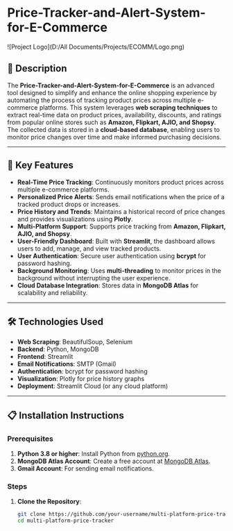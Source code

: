 # Price-Tracker-and-Alert-System-for-E-Commerce


![Project Logo](D:/All Documents/Projects/ECOMM/Logo.png)

## 📝 Description
The **Price-Tracker-and-Alert-System-for-E-Commerce** is an advanced tool designed to simplify and enhance the online shopping experience by automating the process of tracking product prices across multiple e-commerce platforms. This system leverages **web scraping techniques** to extract real-time data on product prices, availability, discounts, and ratings from popular online stores such as **Amazon, Flipkart, AJIO, and Shopsy**. The collected data is stored in a **cloud-based database**, enabling users to monitor price changes over time and make informed purchasing decisions.

---

## 🚀 Key Features
- **Real-Time Price Tracking**: Continuously monitors product prices across multiple e-commerce platforms.
- **Personalized Price Alerts**: Sends email notifications when the price of a tracked product drops or increases.
- **Price History and Trends**: Maintains a historical record of price changes and provides visualizations using **Plotly**.
- **Multi-Platform Support**: Supports price tracking from **Amazon, Flipkart, AJIO, and Shopsy**.
- **User-Friendly Dashboard**: Built with **Streamlit**, the dashboard allows users to add, manage, and view tracked products.
- **User Authentication**: Secure user authentication using **bcrypt** for password hashing.
- **Background Monitoring**: Uses **multi-threading** to monitor prices in the background without interrupting the user experience.
- **Cloud Database Integration**: Stores data in **MongoDB Atlas** for scalability and reliability.

---

## 🛠️ Technologies Used
- **Web Scraping**: BeautifulSoup, Selenium
- **Backend**: Python, MongoDB
- **Frontend**: Streamlit
- **Email Notifications**: SMTP (Gmail)
- **Authentication**: bcrypt for password hashing
- **Visualization**: Plotly for price history graphs
- **Deployment**: Streamlit Cloud (or any cloud platform)

---

## 📋 Installation Instructions

### Prerequisites
1. **Python 3.8 or higher**: Install Python from [python.org](https://www.python.org/).
2. **MongoDB Atlas Account**: Create a free account at [MongoDB Atlas](https://www.mongodb.com/cloud/atlas).
3. **Gmail Account**: For sending email notifications.

### Steps
1. **Clone the Repository**:
   ```bash
   git clone https://github.com/your-username/multi-platform-price-tracker.git
   cd multi-platform-price-tracker
